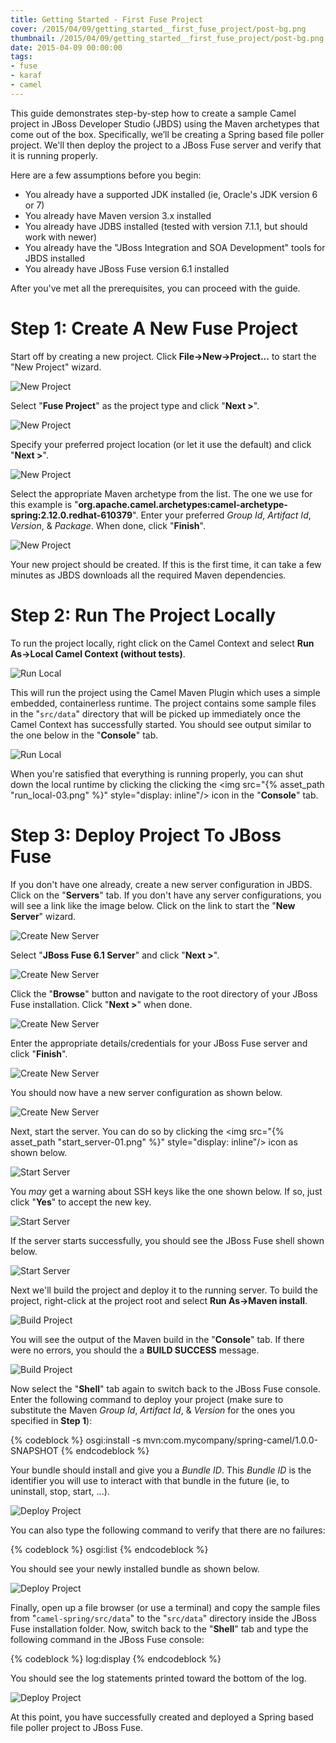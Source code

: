 ```yaml
---
title: Getting Started - First Fuse Project
cover: /2015/04/09/getting_started__first_fuse_project/post-bg.png
thumbnail: /2015/04/09/getting_started__first_fuse_project/post-bg.png
date: 2015-04-09 00:00:00
tags:
- fuse
- karaf
- camel
---
```


This guide demonstrates step-by-step how to create a sample Camel project in JBoss Developer Studio (JBDS) using the Maven archetypes that come out of the box. Specifically, we’ll be creating a Spring based file poller project. We'll then deploy the project to a JBoss Fuse server and verify that it is running properly.
<!-- more -->

Here are a few assumptions before you begin:

- You already have a supported JDK installed (ie, Oracle's JDK version 6 or 7)
- You already have Maven version 3.x installed
- You already have JDBS installed (tested with version 7.1.1, but should work with newer)
- You already have the "JBoss Integration and SOA Development" tools for JBDS installed
- You already have JBoss Fuse version 6.1 installed

After you've met all the prerequisites, you can proceed with the guide.

# Step 1: Create A New Fuse Project

Start off by creating a new project. Click __File->New->Project...__ to start the "New Project" wizard.

![New Project](new_project-01.png)

Select "__Fuse Project__" as the project type and click "__Next >__".

![New Project](new_project-02.png)

Specify your preferred project location (or let it use the default) and click "__Next >__".

![New Project](new_project-03.png)

Select the appropriate Maven archetype from the list. The one we use for this example is "__org.apache.camel.archetypes:camel-archetype-spring:2.12.0.redhat-610379__". Enter your preferred _Group Id_, _Artifact Id_, _Version_, & _Package_. When done, click "__Finish__".

![New Project](new_project-04.png)

Your new project should be created. If this is the first time, it can take a few minutes as JBDS downloads all the required Maven dependencies.

# Step 2: Run The Project Locally

To run the project locally, right click on the Camel Context and select __Run As->Local Camel Context (without tests)__.

![Run Local](run_local-01.png)

This will run the project using the Camel Maven Plugin which uses a simple embedded, containerless runtime. The project contains some sample files in the "`src/data`" directory that will be picked up immediately once the Camel Context has successfully started. You should see output similar to the one below in the "__Console__" tab.

![Run Local](run_local-02.png)

When you're satisfied that everything is running properly, you can shut down the local runtime by clicking the clicking the <img src="{% asset_path "run_local-03.png" %}" style="display: inline"/> icon in the "__Console__" tab.


# Step 3: Deploy Project To JBoss Fuse

If you don't have one already, create a new server configuration in JBDS. Click on the "__Servers__" tab. If you don't have any server configurations, you will see a link like the image below. Click on the link to start the "__New Server__" wizard.

![Create New Server](create_new_server-01.png)

Select "__JBoss Fuse 6.1 Server__" and click "__Next >__".

![Create New Server](create_new_server-02.png)

Click the "__Browse__" button and navigate to the root directory of your JBoss Fuse installation. Click "__Next >__" when done.

![Create New Server](create_new_server-03.png)

Enter the appropriate details/credentials for your JBoss Fuse server and click "__Finish__".

![Create New Server](create_new_server-04.png)

You should now have a new server configuration as shown below.

![Create New Server](create_new_server-05.png)

Next, start the server. You can do so by clicking the <img src="{% asset_path "start_server-01.png" %}" style="display: inline"/> icon as shown below.

![Start Server](start_server-02.png)

You _may_ get a warning about SSH keys like the one shown below. If so, just click "__Yes__" to accept the new key.

![Start Server](start_server-03.png)

If the server starts successfully, you should see the JBoss Fuse shell shown below.

![Start Server](start_server-04.png)

Next we'll build the project and deploy it to the running server. To build the project, right-click at the project root and select __Run As->Maven install__.

![Build Project](build_project-01.png)

You will see the output of the Maven build in the "__Console__" tab. If there were no errors, you should the a __BUILD SUCCESS__ message.

![Build Project](build_project-02.png)

Now select the "__Shell__" tab again to switch back to the JBoss Fuse console. Enter the following command to deploy your project (make sure to substitute the Maven _Group Id_, _Artifact Id_, & _Version_ for the ones you specified in __Step 1__):

{% codeblock %}
osgi:install -s mvn:com.mycompany/spring-camel/1.0.0-SNAPSHOT
{% endcodeblock %}

Your bundle should install and give you a _Bundle ID_. This _Bundle ID_ is the identifier you will use to interact with that bundle in the future (ie, to uninstall, stop, start, ...).

![Deploy Project](deploy_project-01.png)

You can also type the following command to verify that there are no failures:

{% codeblock %}
osgi:list
{% endcodeblock %}

You should see your newly installed bundle as shown below.

![Deploy Project](deploy_project-02.png)

Finally, open up a file browser (or use a terminal) and copy the sample files from "`camel-spring/src/data`" to the "`src/data`" directory inside the JBoss Fuse installation folder. Now, switch back to the "__Shell__" tab and type the following command in the JBoss Fuse console:

{% codeblock %}
log:display
{% endcodeblock %}

You should see the log statements printed toward the bottom of the log.

![Deploy Project](deploy_project-03.png)

At this point, you have successfully created and deployed a Spring based file poller project to JBoss Fuse.
